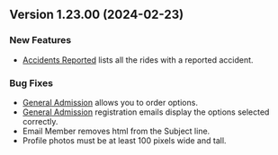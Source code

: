  ## Version 1.23.00 (2024-02-23)

 ### New Features
 - [Accidents Reported](/Leaders/accidents) lists all the rides with a reported accident.

 ### Bug Fixes
 - [General Admission](/GA/manage) allows you to order options.
 - [General Admission](/GA/manage) registration emails display the options selected correctly.
 - Email Member removes html from the Subject line.
 - Profile photos must be at least 100 pixels wide and tall.
